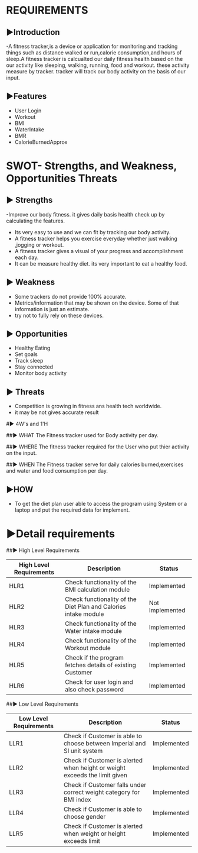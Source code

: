 # REQUIREMENTS

## ▶️Introduction

-A fitness tracker,is a device or application for monitoring and tracking things such as distance walked or run,calorie consumption,and hours of sleep.A fitness tracker is calcualted our daily fitness health based on the our activity like sleeping, walking, running, food and workout. these activity measure by tracker. tracker will track our body activity on the basis of our input.


## ▶️Features
- User Login
- Workout
- BMI
- WaterIntake
- BMR
- CalorieBurnedApprox


# SWOT- Strengths, and Weakness, Opportunities Threats

 ## ▶️  Strengths
-Improve our body fitness. it gives daily basis health check up by calculating the features.
- Its very easy to use and we can fit by tracking our body activity.
- A fitness tracker helps you exercise everyday whether just walking ,jogging or workout.
- A fitness tracker gives a visual of your progress and accomplishment each day.
- It can be measure healthy diet. its very important to eat a healthy food.

## ▶️ Weakness
- Some trackers do not provide 100% accurate.
- Metrics/information that may be shown on the device. Some of that information is just an estimate.
- try not to fully rely on these devices.

## ▶️ Opportunities

- Healthy Eating
- Set goals
- Track sleep
- Stay connected
- Monitor body activity



## ▶️ Threats
- Competition is growing in fitness ans health tech worldwide.
- it may be not gives accurate result




#▶️ 4W's and 1'H


##▶️ WHAT
The Fitness tracker used for Body activity per day.


##▶️ WHERE
The fitness tracker required for the User who put thier activity on the input.

##▶️ WHEN
The Fitness tracker serve for daily calories burned,exercises and water and food consumption per day. 

## ▶️HOW
- To get the diet plan user able to access the program using System or a laptop and put the required data for implement.


# ▶️Detail requirements


##▶️ High Level Requirements

| High Level Requirements |	Description | Status          |
| ------------------------ | ----------- |----------------
| HLR1 |Check functionality of the BMI calculation module | Implemented  |
| HLR2 |Check functionality of the Diet Plan and Calories intake module  | Not Implemented|
| HLR3 |Check functionality of the Water intake module | Implemented|
| HLR4 | Check functionality of the Workout module| Implemented |
| HLR5 |Check if the program fetches details of existing Customer|Implemented |
| HLR6 |Check for user login and also check password|Implemented |


##▶️ Low Level Requirements


| Low Level Requirements |	Description | Status |
| ---------------------- | ------------- |---------------------------------------|
| LLR1 |Check if Customer is able to choose between Imperial and SI unit system  | Implemented |
| LLR2 |Check if Customer is alerted when height or weight exceeds the limit given  | Implemented|
| LLR3 |Check if Customer falls under correct weight category for BMI index   | Implemented|
| LLR4 |Check if Customer is able to choose gender    | Implemented|
| LLR5 | Check if Customer is alerted when weight or height exceeds limit  | Implemented|





